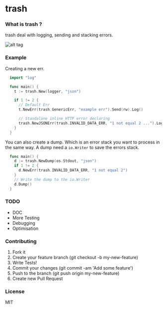 # trash

### What is trash ?
trash deal with logging, sending and stacking errors.

![alt tag](http://www.elementaryos-fr.org/wp-content/uploads/2013/12/FreeGreatPicture.com-23409-trash.jpg)

### Example
Creating a new err.

``` go
  import "log"

  func main() {
    t := trash.New(logger, "json")

    if 1 != 2 {
      // Default Err
      t.NewErr(trash.GenericErr, "example err").Send(rw).Log()

      // Standalone inline HTTP error declaring
      trash.NewJSONErr(trash.INVALID_DATA_ERR, "1 not equal 2 ...").LogHTTP(req).SendHTTP(rw, 406)
    }
  }
```
You can also create a dump. Which is an error stack you want to process in the same way.
A dump need a `io.Writer` to save the errors stack.

``` go
  func main() {
    d := trash.NewDump(os.Stdout, "json")
    if 1 != 2 {
      d.NewErr(trash.INVALID_DATA_ERR, "1 not equal 2")
    }
    // Write the dump to the io.Writer
    d.Dump()
  }

```

### TODO

- DOC
- More Testing
- Debugging
- Optimisation

### Contributing

1. Fork it
2. Create your feature branch (git checkout -b my-new-feature)
3. Write Tests!
4. Commit your changes (git commit -am 'Add some feature')
5. Push to the branch (git push origin my-new-feature)
6. Create new Pull Request

### License
MIT
